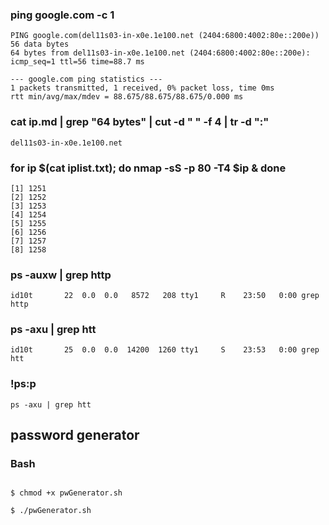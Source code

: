 ### ping google.com -c 1
```
PING google.com(del11s03-in-x0e.1e100.net (2404:6800:4002:80e::200e)) 56 data bytes
64 bytes from del11s03-in-x0e.1e100.net (2404:6800:4002:80e::200e): icmp_seq=1 ttl=56 time=88.7 ms

--- google.com ping statistics ---
1 packets transmitted, 1 received, 0% packet loss, time 0ms
rtt min/avg/max/mdev = 88.675/88.675/88.675/0.000 ms
```

### cat ip.md | grep "64 bytes" | cut -d " " -f 4 | tr -d ":" 
```
del11s03-in-x0e.1e100.net
```

### for ip $(cat iplist.txt); do nmap -sS -p 80 -T4 $ip & done
```
[1] 1251
[2] 1252
[3] 1253
[4] 1254
[5] 1255
[6] 1256
[7] 1257
[8] 1258
```

### ps -auxw | grep http 

```
id10t       22  0.0  0.0   8572   208 tty1     R    23:50   0:00 grep http
```

### ps -axu | grep htt

```
id10t       25  0.0  0.0  14200  1260 tty1     S    23:53   0:00 grep htt 
```

### !ps:p
```
ps -axu | grep htt
```

## password generator

### Bash
```console

$ chmod +x pwGenerator.sh

$ ./pwGenerator.sh
```



































